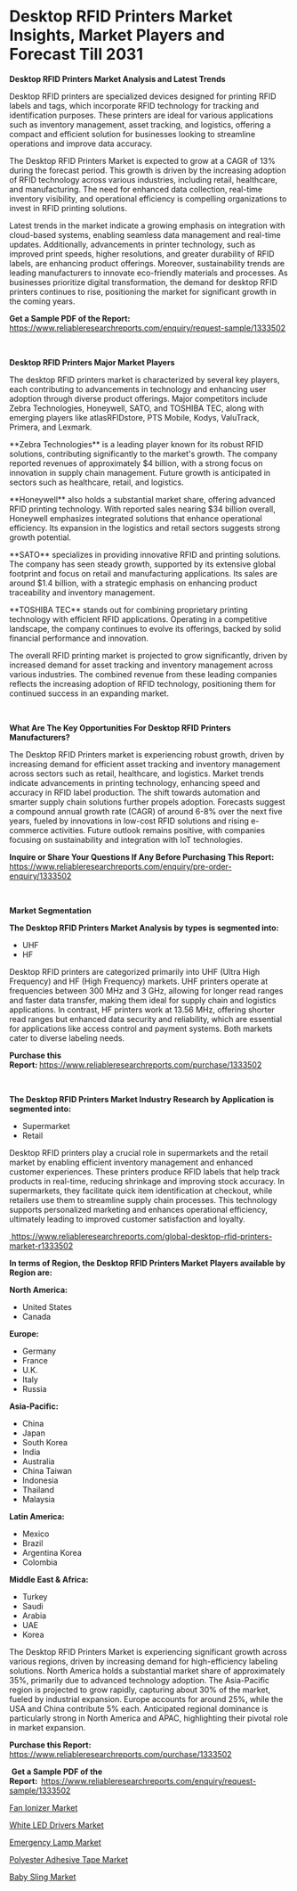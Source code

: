 <p><h1>Desktop RFID Printers Market Insights, Market Players and Forecast Till 2031</h1></p><p><strong>Desktop RFID Printers Market Analysis and Latest Trends</strong></p>
<p><p>Desktop RFID printers are specialized devices designed for printing RFID labels and tags, which incorporate RFID technology for tracking and identification purposes. These printers are ideal for various applications such as inventory management, asset tracking, and logistics, offering a compact and efficient solution for businesses looking to streamline operations and improve data accuracy.</p><p>The Desktop RFID Printers Market is expected to grow at a CAGR of 13% during the forecast period. This growth is driven by the increasing adoption of RFID technology across various industries, including retail, healthcare, and manufacturing. The need for enhanced data collection, real-time inventory visibility, and operational efficiency is compelling organizations to invest in RFID printing solutions.</p><p>Latest trends in the market indicate a growing emphasis on integration with cloud-based systems, enabling seamless data management and real-time updates. Additionally, advancements in printer technology, such as improved print speeds, higher resolutions, and greater durability of RFID labels, are enhancing product offerings. Moreover, sustainability trends are leading manufacturers to innovate eco-friendly materials and processes. As businesses prioritize digital transformation, the demand for desktop RFID printers continues to rise, positioning the market for significant growth in the coming years.</p></p>
<p><strong>Get a Sample PDF of the Report:&nbsp;</strong> <a href="https://www.reliableresearchreports.com/enquiry/request-sample/1333502?utm_campaign=38&utm_medium=2&utm_source=Github&utm_content=ia&utm_term=12122024&utm_id=desktop-rfid-printers">https://www.reliableresearchreports.com/enquiry/request-sample/1333502</a></p>
<p>&nbsp;</p>
<p><strong>Desktop RFID Printers Major Market Players</strong></p>
<p><p>The desktop RFID printers market is characterized by several key players, each contributing to advancements in technology and enhancing user adoption through diverse product offerings. Major competitors include Zebra Technologies, Honeywell, SATO, and TOSHIBA TEC, along with emerging players like atlasRFIDstore, PTS Mobile, Kodys, ValuTrack, Primera, and Lexmark.</p><p>**Zebra Technologies** is a leading player known for its robust RFID solutions, contributing significantly to the market's growth. The company reported revenues of approximately $4 billion, with a strong focus on innovation in supply chain management. Future growth is anticipated in sectors such as healthcare, retail, and logistics.</p><p>**Honeywell** also holds a substantial market share, offering advanced RFID printing technology. With reported sales nearing $34 billion overall, Honeywell emphasizes integrated solutions that enhance operational efficiency. Its expansion in the logistics and retail sectors suggests strong growth potential.</p><p>**SATO** specializes in providing innovative RFID and printing solutions. The company has seen steady growth, supported by its extensive global footprint and focus on retail and manufacturing applications. Its sales are around $1.4 billion, with a strategic emphasis on enhancing product traceability and inventory management.</p><p>**TOSHIBA TEC** stands out for combining proprietary printing technology with efficient RFID applications. Operating in a competitive landscape, the company continues to evolve its offerings, backed by solid financial performance and innovation.</p><p>The overall RFID printing market is projected to grow significantly, driven by increased demand for asset tracking and inventory management across various industries. The combined revenue from these leading companies reflects the increasing adoption of RFID technology, positioning them for continued success in an expanding market.</p></p>
<p>&nbsp;</p>
<p><strong>What Are The Key Opportunities For Desktop RFID Printers Manufacturers?</strong></p>
<p><p>The Desktop RFID Printers market is experiencing robust growth, driven by increasing demand for efficient asset tracking and inventory management across sectors such as retail, healthcare, and logistics. Market trends indicate advancements in printing technology, enhancing speed and accuracy in RFID label production. The shift towards automation and smarter supply chain solutions further propels adoption. Forecasts suggest a compound annual growth rate (CAGR) of around 6-8% over the next five years, fueled by innovations in low-cost RFID solutions and rising e-commerce activities. Future outlook remains positive, with companies focusing on sustainability and integration with IoT technologies.</p></p>
<p><strong>Inquire or Share Your Questions If Any Before Purchasing This Report:</strong> <a href="https://www.reliableresearchreports.com/enquiry/pre-order-enquiry/1333502?utm_campaign=38&utm_medium=2&utm_source=Github&utm_content=ia&utm_term=12122024&utm_id=desktop-rfid-printers">https://www.reliableresearchreports.com/enquiry/pre-order-enquiry/1333502</a></p>
<p>&nbsp;</p>
<p><strong>Market Segmentation</strong></p>
<p><strong>The Desktop RFID Printers Market Analysis by types is segmented into:</strong></p>
<p><ul><li>UHF</li><li>HF</li></ul></p>
<p><p>Desktop RFID printers are categorized primarily into UHF (Ultra High Frequency) and HF (High Frequency) markets. UHF printers operate at frequencies between 300 MHz and 3 GHz, allowing for longer read ranges and faster data transfer, making them ideal for supply chain and logistics applications. In contrast, HF printers work at 13.56 MHz, offering shorter read ranges but enhanced data security and reliability, which are essential for applications like access control and payment systems. Both markets cater to diverse labeling needs.</p></p>
<p><strong>Purchase this Report:&nbsp;</strong><a href="https://www.reliableresearchreports.com/purchase/1333502?utm_campaign=38&utm_medium=2&utm_source=Github&utm_content=ia&utm_term=12122024&utm_id=desktop-rfid-printers">https://www.reliableresearchreports.com/purchase/1333502</a></p>
<p>&nbsp;</p>
<p><strong>The Desktop RFID Printers Market Industry Research by Application is segmented into:</strong></p>
<p><ul><li>Supermarket</li><li>Retail</li></ul></p>
<p><p>Desktop RFID printers play a crucial role in supermarkets and the retail market by enabling efficient inventory management and enhanced customer experiences. These printers produce RFID labels that help track products in real-time, reducing shrinkage and improving stock accuracy. In supermarkets, they facilitate quick item identification at checkout, while retailers use them to streamline supply chain processes. This technology supports personalized marketing and enhances operational efficiency, ultimately leading to improved customer satisfaction and loyalty.</p></p>
<p><a href="https://www.reliableresearchreports.com/global-desktop-rfid-printers-market-r1333502?utm_campaign=38&utm_medium=2&utm_source=Github&utm_content=ia&utm_term=12122024&utm_id=desktop-rfid-printers">&nbsp;https://www.reliableresearchreports.com/global-desktop-rfid-printers-market-r1333502</a></p>
<p><strong>In terms of Region, the Desktop RFID Printers Market Players available by Region are:</strong></p>
<p>
    <p> <strong> North America: </strong>
        <ul>
            <li>United States</li>
            <li>Canada</li>
        </ul>
        </p> 
    <p> <strong> Europe: </strong>
        <ul>
            <li>Germany</li>
            <li>France</li>
            <li>U.K.</li>
            <li>Italy</li>
            <li>Russia</li>
        </ul>
        </p> 
    <p> <strong> Asia-Pacific: </strong>
        <ul>
            <li>China</li>
            <li>Japan</li>
            <li>South Korea</li>
            <li>India</li>
            <li>Australia</li>
            <li>China Taiwan</li>
            <li>Indonesia</li>
            <li>Thailand</li>
            <li>Malaysia</li>
        </ul>
        </p> 
    <p> <strong> Latin America: </strong>
        <ul>
            <li>Mexico</li>
            <li>Brazil</li>
            <li>Argentina Korea</li>
            <li>Colombia</li>
        </ul>
        </p> 
    <p> <strong> Middle East & Africa: </strong>
        <ul>
            <li>Turkey</li>
            <li>Saudi</li>
            <li>Arabia</li>
            <li>UAE</li>
            <li>Korea</li>
        </ul>
    </p>
    </p>
<p><p>The Desktop RFID Printers Market is experiencing significant growth across various regions, driven by increasing demand for high-efficiency labeling solutions. North America holds a substantial market share of approximately 35%, primarily due to advanced technology adoption. The Asia-Pacific region is projected to grow rapidly, capturing about 30% of the market, fueled by industrial expansion. Europe accounts for around 25%, while the USA and China contribute 5% each. Anticipated regional dominance is particularly strong in North America and APAC, highlighting their pivotal role in market expansion.</p></p>
<p><strong>Purchase this Report: </strong><a href="https://www.reliableresearchreports.com/purchase/1333502?utm_campaign=38&utm_medium=2&utm_source=Github&utm_content=ia&utm_term=12122024&utm_id=desktop-rfid-printers">https://www.reliableresearchreports.com/purchase/1333502</a></p>
<p>&nbsp;<strong>Get a Sample PDF of the Report:&nbsp;&nbsp;</strong><a href="https://www.reliableresearchreports.com/enquiry/request-sample/1333502?utm_campaign=38&utm_medium=2&utm_source=Github&utm_content=ia&utm_term=12122024&utm_id=desktop-rfid-printers">https://www.reliableresearchreports.com/enquiry/request-sample/1333502</a></p>
<p><strong></strong></p>
<p><p><a href="https://www.linkedin.com/pulse/fan-ionizer-market-analysis-from-2024-2031-size-growing-cagr-i0ybf?utm_campaign=38&utm_medium=2&utm_source=Github&utm_content=ia&utm_term=12122024&utm_id=desktop-rfid-printers">Fan Ionizer Market</a></p><p><a href="https://www.linkedin.com/pulse/analyzing-hashub-gbd8f?utm_campaign=38&utm_medium=2&utm_source=Github&utm_content=ia&utm_term=12122024&utm_id=desktop-rfid-printers">White LED Drivers Market</a></p><p><a href="https://www.linkedin.com/pulse/emergency-lamp-market-industry-trends-forecast-period-from-2024-yw6cf?utm_campaign=38&utm_medium=2&utm_source=Github&utm_content=ia&utm_term=12122024&utm_id=desktop-rfid-printers">Emergency Lamp Market</a></p><p><a href="https://www.linkedin.com/pulse/p-factrackr-ho6he?utm_campaign=38&utm_medium=2&utm_source=Github&utm_content=ia&utm_term=12122024&utm_id=desktop-rfid-printers">Polyester Adhesive Tape Market</a></p><p><a href="https://www.linkedin.com/pulse/baby-sling-market-growth-forecast-104-cagr-from-2024-2031-highlighting-jdgof?utm_campaign=38&utm_medium=2&utm_source=Github&utm_content=ia&utm_term=12122024&utm_id=desktop-rfid-printers">Baby Sling Market</a></p></p>